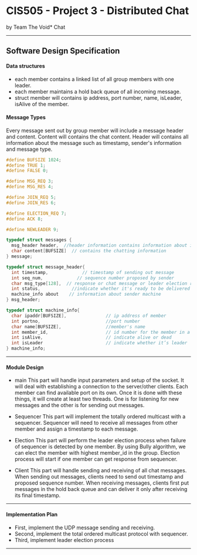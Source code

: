 # CIS505 - Project 3 - Distributed Chat
by Team The Void* Chat

-----

## Software Design Specification

#### Data structures 
* each member contains a linked list of all group members with one leader. 
* each member maintains a hold back queue of all incoming message.
* struct member will contains ip address, port number, name, isLeader, isAlive of the member.

#### Message Types

Every message sent out by group member will include a message header and content. Content will contains the chat content. Header will contains all information about the message such as timestamp, sender's information and message type. 

```c
#define BUFSIZE 1024;
#define TRUE 1;
#define FALSE 0;

#define MSG_REQ 3;
#define MSG_RES 4;

#define JOIN_REQ 5;
#define JOIN_RES 6;

#define ELECTION_REQ 7;
#define ACK 8;

#define NEWLEADER 9;

typedef struct messages {
  msg_header header,  //header information contains information about individual machine
  char content[BUFSIZE]  // contains the chatting information 
} message;

typedef struct message_header{
  int timestamp,             // timestamp of sending out message
  int seq_num,             // sequence number proposed by sender
  char msg_type[128],  // response or chat message or leader election request
  int status,            //indicate whether it's ready to be delivered
  machine_info about    // information about sender machine
} msg_header;

typedef struct machine_info{
  char ipaddr[BUFSIZE],               // ip address of member
  int portno,                         //port number
  char name[BUFSIZE],                 //member's name
  int member_id,                      // id number for the member in a group
  int isAlive,                        // indicate alive or dead
  int isLeader                        // indicate whether it’s leader
} machine_info;
```


-----


#### Module Design 

* main
This part will handle input parameters and setup of the socket. It will deal with establishing a connection to the server/other clients. Each member can find available port on its own. Once it is done with these things, it will create at least two threads. One is for listening for new messages and the other is for sending out messages. 

* Sequencer
This part will implement the totally ordered multicast with a sequencer. Sequencer will need to receive all messages from other member and assign a timestamp to each message. 

* Election
This part will perform the leader election process when failure of sequencer is detected by one member. By using Bully algorithm, we can elect the member with highest member_id in the group. Election process will start if one member can get response from sequencer. 

* Client
This part will handle sending and receiving of all chat messages. When sending out messages, clients need to send out timestamp and proposed sequence number. When receiving messages, clients first put messages in the hold back queue and can deliver it only after receiving its final timestamp. 

-----


#### Implementation Plan

* First, implement the UDP message sending and receiving.
* Second, implement the total ordered multicast protocol with sequencer.
* Third, implement leader election process

------